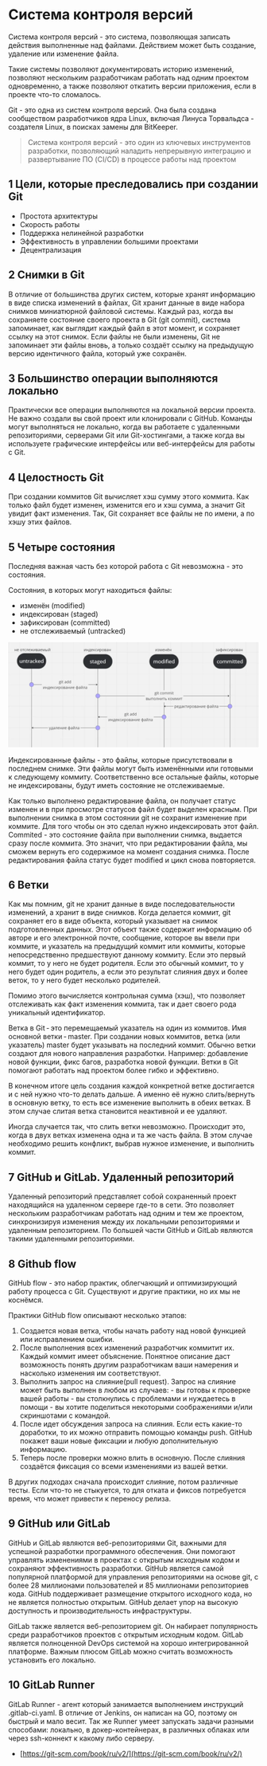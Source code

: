 # Система контроля версий

Система контроля версий - это система, позволяющая записать действия выполненные над файлами. Действием может быть создание, удаление или изменение файла.

Такие системы позволяют документировать историю изменений, позволяют нескольким разработчикам работать над одним проектом одновременно, а также позволяют откатить версии приложения, если в проекте что-то сломалось.

Git - это одна из систем контроля версий. Она была создана сообществом разработчиков ядра Linux, включая Линуса Торвальдса - создателя Linux, в поисках замены для BitKeeper.

> Система контроля версий - это один из ключевых инструментов разработки, позволяющий наладить непрерывную интеграцию и развертывание ПО (CI/CD) в процессе работы над проектом

## 1 Цели, которые преследовались при создании Git

- Простота архитектуры
- Скорость работы
- Поддержка нелинейной разработки
- Эффективность в управлении большими проектами
- Децентрализация

## 2 Снимки в Git

В отличие от большинства других систем, которые хранят информацию в виде списка изменений в файлах, Git хранит данные в виде набора снимков миниатюрной файловой системы. Каждый раз, когда вы сохраняете состояние своего проекта в Git (git commit), система запоминает, как выглядит каждый файл в этот момент, и сохраняет ссылку на этот снимок. Если файлы не были изменены, Git не запоминает эти файлы вновь, а только создаёт ссылку на предыдущую версию идентичного файла, который уже сохранён.

## 3 Большинство операции выполняются локально

Практически все операции выполняются на локальной версии проекта. Не важно создали вы свой проект или клонировали с GitHub. Команды могут выполняться не локально, когда вы работаете с удаленными репозиториями, серверами Git или Git-хостингами, а также когда вы используете графические интерфейсы или веб-интерфейсы для работы с Git.

## 4 Целостность Git

При создании коммитов Git вычисляет хэш сумму этого коммита. Как только файл будет изменен, изменится его и хэш сумма, а значит Git увидит факт изменения. Так, Git сохраняет все файлы не по имени, а по хэшу этих файлов.

## 5 Четыре состояния

Последняя важная часть без которой работа с Git невозможна - это состояния.

Состояния, в которых могут находиться файлы:

- изменён (modified)
- индексирован (staged)
- зафиксирован (committed)
- не отслеживаемый (untracked)

![](/materials/images/devops/devops_git_stages.png)

Индексированные файлы - это файлы, которые присутствовали в последнем снимке. Эти файлы могут быть изменёнными или готовыми к следующему коммиту. Соответственно все остальные файлы, которые не индексированы, будут иметь состояние не отслеживаемые.

Как только выполнено редактирование файла, он получает статус изменен и в при просмотре статусов файл будет выделен красным. При выполнении снимка в этом состоянии git не сохранит изменение при коммите. Для того чтобы он это сделал нужно индексировать этот файл. Commited - это состояние файла при выполнении снимка, выдается сразу после коммита. Это значит, что при редактировании файла, мы сможем вернуть его содержимое на момент создания снимка. После редактирования файла статус будет modified и цикл снова повторяется.

## 6 Ветки

Как мы помним, git не хранит данные в виде последовательности изменений, а хранит в виде снимков. Когда делается коммит, git сохраняет его в виде объекта, который указывает на снимок подготовленных данных. Этот объект также содержит информацию об авторе и его электронной почте, сообщение, которое вы ввели при коммите, и указатель на предыдущий коммит или коммиты, которые непосредственно предшествуют данному коммиту. Если это первый коммит, то у него не будет родителя. Если это обычный коммит, то у него будет один родитель, а если это результат слияния двух и более веток, то у него будет несколько родителей.

Помимо этого вычисляется контрольная сумма (хэш), что позволяет отслеживать как факт изменения коммита, так и дает своего рода уникальный идентификатор.

Ветка в Git - это перемещаемый указатель на один из коммитов. Имя основной ветки - master. При создании новых коммитов, ветка (или указатель) master будет указывать на последний коммит. Обычно ветки создают для нового направления разработки. Например: добавление новой функции, фикс багов, разработка новой функции. Ветки в Git помогают работать над проектом более гибко и эффективно.

В конечном итоге цель создания каждой конкретной ветке достигается и с ней нужно что-то делать дальше. А именно её нужно слить/вернуть в основную ветку, то есть все изменение выполнить в обеих ветках. В этом случае слитая ветка становится неактивной и ее удаляют.

Иногда случается так, что слить ветки невозможно. Происходит это, когда в двух ветках изменена одна и та же часть файла. В этом случае необходимо решить конфликт, выбрав нужное изменение, и выполнить коммит.

## 7 GitHub и GitLab. Удаленный репозиторий

Удаленный репозиторий представляет собой сохраненный проект находящийся на удаленном сервере где-то в сети. Это позволяет нескольким разработчикам работать над одним и тем же проектом, синхронизируя изменения между их локальными репозиториями и удаленным репозиторием. По большей части GitHub и GitLab являются такими удаленными репозиториями.

## 8 Github flow

GitHub flow - это набор практик, облегчающий и оптимизирующий работу процесса с Git. Существуют и другие практики, но их мы не коснёмся.

Практики GitHub flow описывают несколько этапов:

1. Создается новая ветка, чтобы начать работу над новой функцией или исправлением ошибки.
2. После выполнения всех изменений разработчик коммитит их. Каждый коммит имеет объяснение. Понятное описание даст возможность понять другим разработчикам ваши намерения и насколько изменения им соответствуют.
3. Выполнить запрос на слияние(pull request). Запрос на слияние может быть выполнен в любом из случаев: - вы готовы к проверке вашей работы - вы столкнулись с проблемами и нуждаетесь в помощи - вы хотите поделиться некоторыми соображениями и/или скриншотами с командой.
4. После идет обсуждения запроса на слияния. Если есть какие-то доработки, то их можно отправить помощью команды push. GitHub покажет ваши новые фиксации и любую дополнительную информацию.
5. Теперь после проверки можно влить в основную. После слияния создаётся фиксация со всеми изменениями из вашей ветки.

В других подходах сначала происходит слияние, потом различные тесты. Если что-то не стыкуется, то для отката и фиксов потребуется время, что может привести к переносу релиза.

## 9 GitHub или GitLab

GitHub и GitLab являются веб-репозиториями Git, важными для успешной разработки программного обеспечения. Они помогают управлять изменениями в проектах с открытым исходным кодом и сохраняют эффективность разработки. GitHub является самой популярной платформой для управления репозиториями на основе git, с более 28 миллионами пользователей и 85 миллионами репозиториев кода. GitHub поддерживает размещение открытого исходного кода, но не является полностью открытым. GitHub делает упор на высокую доступность и производительность инфраструктуры.

GitLab также является веб-репозиторием git. Он набирает популярность среди разработчиков проектов с открытым исходным кодом. GitLab является полноценной DevOps системой на хорошо интегрированной платформе. Важным плюсом GitLab можно считать возможность установить его локально.

## 10 GitLab Runner

GitLab Runner - агент который занимается выполнением инструкций .gitlab-ci.yaml. В отличие от Jenkins, он написан на GO, поэтому он быстрый и мало весит. Так же Runner умеет запускать задачи разными способами: локально, в докер-контейнерах, в различных облаках или через ssh-коннект к какому либо серверу.

- [https://git-scm.com/book/ru/v2/](https://git-scm.com/book/ru/v2/)
